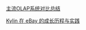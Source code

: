 [主流OLAP系统对比总结](https://zhuanlan.zhihu.com/p/38767561)

[Kylin 在 eBay 的成长历程与实践](https://www.infoq.cn/article/56vdaS7pwu2iexe4ukv0)
